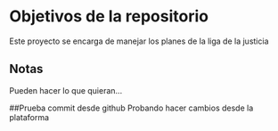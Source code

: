 # Objetivos de la repositorio

Este proyecto se encarga de manejar los planes de la liga de la justicia


## Notas
Pueden hacer lo que quieran...

##Prueba commit desde github
Probando hacer cambios desde la plataforma
